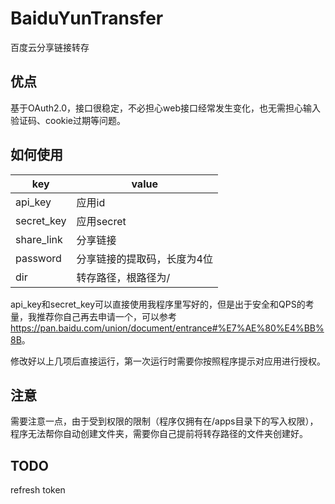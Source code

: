 # BaiduYunTransfer
 百度云分享链接转存

## 优点

基于OAuth2.0，接口很稳定，不必担心web接口经常发生变化，也无需担心输入验证码、cookie过期等问题。

## 如何使用

| key        | value                       |
| ---------- | --------------------------- |
| api_key    | 应用id                      |
| secret_key | 应用secret                  |
| share_link | 分享链接                    |
| password   | 分享链接的提取码，长度为4位 |
| dir        | 转存路径，根路径为/         |

api_key和secret_key可以直接使用我程序里写好的，但是出于安全和QPS的考量，我推荐你自己再去申请一个，可以参考<https://pan.baidu.com/union/document/entrance#%E7%AE%80%E4%BB%8B>。

修改好以上几项后直接运行，第一次运行时需要你按照程序提示对应用进行授权。

## 注意

需要注意一点，由于受到权限的限制（程序仅拥有在/apps目录下的写入权限），程序无法帮你自动创建文件夹，需要你自己提前将转存路径的文件夹创建好。

## TODO

refresh token